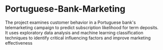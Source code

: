 # Portuguese-Bank-Marketing
The project examines customer behavior in a Portuguese bank's telemarketing campaign to predict subscription likelihood for term deposits. It uses exploratory data analysis and machine learning classification techniques to identify critical influencing factors and improve marketing effectiveness
